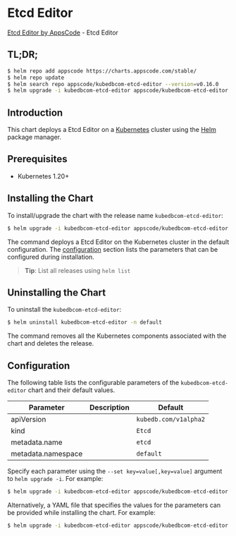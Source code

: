 # Etcd Editor

[Etcd Editor by AppsCode](https://appscode.com) - Etcd Editor

## TL;DR;

```bash
$ helm repo add appscode https://charts.appscode.com/stable/
$ helm repo update
$ helm search repo appscode/kubedbcom-etcd-editor --version=v0.16.0
$ helm upgrade -i kubedbcom-etcd-editor appscode/kubedbcom-etcd-editor -n default --create-namespace --version=v0.16.0
```

## Introduction

This chart deploys a Etcd Editor on a [Kubernetes](http://kubernetes.io) cluster using the [Helm](https://helm.sh) package manager.

## Prerequisites

- Kubernetes 1.20+

## Installing the Chart

To install/upgrade the chart with the release name `kubedbcom-etcd-editor`:

```bash
$ helm upgrade -i kubedbcom-etcd-editor appscode/kubedbcom-etcd-editor -n default --create-namespace --version=v0.16.0
```

The command deploys a Etcd Editor on the Kubernetes cluster in the default configuration. The [configuration](#configuration) section lists the parameters that can be configured during installation.

> **Tip**: List all releases using `helm list`

## Uninstalling the Chart

To uninstall the `kubedbcom-etcd-editor`:

```bash
$ helm uninstall kubedbcom-etcd-editor -n default
```

The command removes all the Kubernetes components associated with the chart and deletes the release.

## Configuration

The following table lists the configurable parameters of the `kubedbcom-etcd-editor` chart and their default values.

|     Parameter      | Description |             Default              |
|--------------------|-------------|----------------------------------|
| apiVersion         |             | <code>kubedb.com/v1alpha2</code> |
| kind               |             | <code>Etcd</code>                |
| metadata.name      |             | <code>etcd</code>                |
| metadata.namespace |             | <code>default</code>             |


Specify each parameter using the `--set key=value[,key=value]` argument to `helm upgrade -i`. For example:

```bash
$ helm upgrade -i kubedbcom-etcd-editor appscode/kubedbcom-etcd-editor -n default --create-namespace --version=v0.16.0 --set apiVersion=kubedb.com/v1alpha2
```

Alternatively, a YAML file that specifies the values for the parameters can be provided while
installing the chart. For example:

```bash
$ helm upgrade -i kubedbcom-etcd-editor appscode/kubedbcom-etcd-editor -n default --create-namespace --version=v0.16.0 --values values.yaml
```
